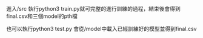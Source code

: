 進入/src 執行python3 train.py就可完整的進行訓練的過程，結束後會得到final.csv和三個model的pth檔

也可以執行python3 test.py 會從/model中載入已經訓練好的模型並得到final.csv 